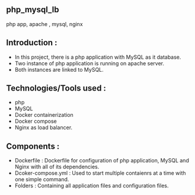 ## php_mysql_lb
php app, apache , mysql, nginx

## Introduction :

* In this project, there is a php application with MySQL as it database.
* Two instance of php application is running on apache server.
* Both instances are linked to MySQL.

## Technologies/Tools used : 

* php
* MySQL
* Docker containerization
* Docker compose
* Nginx as load balancer.

## Components :
* Dockerfile : Dockerfile for configuration of php application, MySQL and Nginx with all of its dependencies.
* Dcoker-compose.yml : Used to start multiple contaienrs at a time with one simple command.
* Folders : Containing all application files and configuration files.


